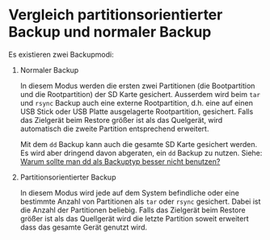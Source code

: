 # Vergleich partitionsorientierter Backup und normaler Backup

Es existieren zwei Backupmodi:

1. Normaler Backup

   In diesem Modus werden die ersten zwei Partitionen (die Bootpartition und die
   Rootpartition) der SD Karte gesichert. Ausserdem wird beim `tar` und `rsync` Backup
   auch eine externe Rootpartition, d.h. eine auf einen USB Stick oder USB Platte
   ausgelagerte Rootpartition, gesichert.
   Falls das Zielgerät beim Restore größer ist als das Quelgerät,
   wird automatisch die zweite Partition entsprechend erweitert.

   Mit dem `dd` Backup kann auch die gesamte SD Karte gesichert werden.
   Es wird aber dringend davon abgeraten, ein `dd` Backup zu nutzen.
   Siehe: [Warum sollte man dd als Backuptyp besser nicht benutzen?](why-shouldn-t-you-use-dd-as-backup-type.md)

2. Partitionsorientierter Backup

   In diesem Modus wird jede auf dem System befindliche oder eine bestimmte
   Anzahl von Partitionen als `tar` oder `rsync` gesichert. Dabei ist die Anzahl der
   Partitionen beliebig. Falls das Zielgerät beim Restore größer ist als das
   Quellgerät wird die letzte Partition soweit erweitert dass das gesamte Gerät genutzt wird.

[.status]: rst
[.source]: https://www.linux-tips-and-tricks.de/de/raspibackup#Vergleich
[.source]: https://www.linux-tips-and-tricks.de/en/backup
